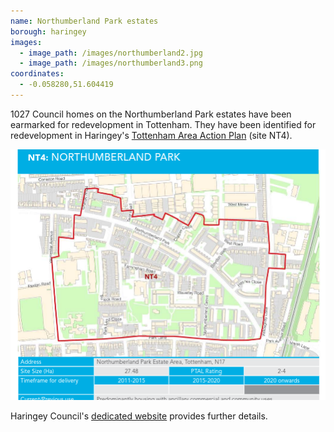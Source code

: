 ```yaml
---
name: Northumberland Park estates
borough: haringey
images:
  - image_path: /images/northumberland2.jpg
  - image_path: /images/northumberland3.png
coordinates: 
  - -0.058280,51.604419
---
```

1027 Council homes on the Northumberland Park estates have been earmarked for redevelopment in Tottenham. They have been identified for redevelopment in Haringey's [Tottenham Area Action Plan](https://www.haringey.gov.uk/sites/haringeygovuk/files/final_haringey_tottenham_aap_dtp_online.pdf) (site NT4). 

![](/images/northumberland.png)

Haringey Council's [dedicated website](https://tottenham.london/NP) provides further details.
